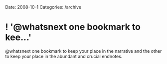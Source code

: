 Date: 2008-10-1
Categories: /archive

# ! '@whatsnext one bookmark to kee...'

@whatsnext one bookmark to keep your place in the narrative and the other to keep your place in the abundant and crucial endnotes.
